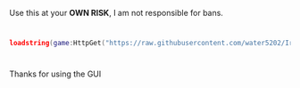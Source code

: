 Use this at your **OWN RISK**, I am not responsible for bans.
#
```lua
loadstring(game:HttpGet("https://raw.githubusercontent.com/water5202/Iridium/refs/heads/main/Iridium.lua"))()
```
#
Thanks for using the GUI
